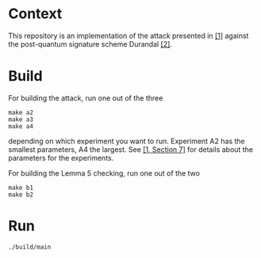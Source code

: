 # Context

This repository is an implementation of the attack presented in [[1]](https://eprint.iacr.org/2023/926) against the post-quantum signature scheme Durandal [[2]](https://eprint.iacr.org/2018/1192).

# Build

For building the attack, run one out of the three

    make a2
    make a3
    make a4

depending on which experiment you want to run. Experiment A2 has the smallest parameters, A4 the largest. See [[1, Section 7]](https://eprint.iacr.org/2023/926) for details about the parameters for the experiments.

For building the Lemma 5 checking, run one out of the two

    make b1
    make b2

# Run

    ./build/main




